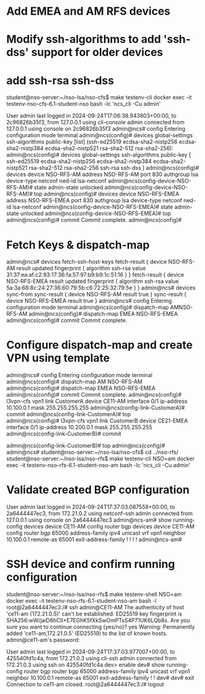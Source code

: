 # Add EMEA and AM RFS devices
# Modify ssh-algorithms to add 'ssh-dss' support for older devices
# add ssh-rsa ssh-dss
student@nso-server:~/nso-lsa/nso-cfs$ make testenv-cli
docker exec -it testenv-nso-cfs-6.1-student-nso bash -lc 'ncs_cli -Cu admin'

User admin last logged in 2024-09-24T17:06:38.943803+00:00, to 2c96826b35f3, from 127.0.0.1 using cli-console
admin connected from 127.0.0.1 using console on 2c96826b35f3
admin@ncs# config
Entering configuration mode terminal
admin@ncs(config)# devices global-settings ssh-algorithms public-key 
[list] (ssh-ed25519 ecdsa-sha2-nistp256 ecdsa-sha2-nistp384 ecdsa-sha2-nistp521 rsa-sha2-512 rsa-sha2-256): 
admin@ncs(config)# devices global-settings ssh-algorithms public-key [ ssh-ed25519 ecdsa-sha2-nistp256 ecdsa-sha2-nistp384 ecdsa-sha2-nistp521 rsa-sha2-512 rsa-sha2-256 ssh-rsa ssh-dss ]
admin@ncs(config)# devices device NSO-RFS-AM address NSO-RFS-AM port 830 authgroup lsa device-type netconf ned-id lsa-netconf 
admin@ncs(config-device-NSO-RFS-AM)# state admin-state unlocked 
admin@ncs(config-device-NSO-RFS-AM)# top
admin@ncs(config)# devices device NSO-RFS-EMEA address NSO-RFS-EMEA port 830 authgroup lsa device-type netconf ned-id lsa-netconf 
admin@ncs(config-device-NSO-RFS-EMEA)# state admin-state unlocked
admin@ncs(config-device-NSO-RFS-EMEA)# top
admin@ncs(config)# commit
Commit complete.
admin@ncs(config)# 

# Fetch Keys & dispatch-map
admin@ncs# devices fetch-ssh-host-keys
fetch-result {
    device NSO-RFS-AM
    result updated
    fingerprint {
        algorithm ssh-rsa
        value 31:37:ea:af:c2:93:17:36:fa:57:97:b9:b9:1c:51:16
    }
}
fetch-result {
    device NSO-RFS-EMEA
    result updated
    fingerprint {
        algorithm ssh-rsa
        value 5a:3a:68:8c:24:27:36:60:79:5b:c6:72:25:32:79:5e
    }
}
admin@ncs# devices sync-from
sync-result {
    device NSO-RFS-AM
    result true
}
sync-result {
    device NSO-RFS-EMEA
    result true
}
admin@ncs# config
Entering configuration mode terminal
admin@ncs(config)# dispatch-map AMNSO-RFS-AM
admin@ncs(config)# dispatch-map EMEA NSO-RFS-EMEA
admin@ncs(config)# commit
Commit complete.

# Configure dispatch-map and create VPN using template
admin@ncs# config
Entering configuration mode terminal
admin@ncs(config)# dispatch-map AM NSO-RFS-AM    
admin@ncs(config)# dispatch-map EMEA NSO-RFS-EMEA
admin@ncs(config)# commit
Commit complete.
admin@ncs(config)# l3vpn-cfs vpn1 link CustomerA device CE11-AM interface 0/1 ip-address 10.100.0.1 mask 255.255.255.255
admin@ncs(config-link-CustomerA)# commit
admin@ncs(config-link-CustomerA)# top                                                 
admin@ncs(config)# l3vpn-cfs vpn1 link CustomerB device CE21-EMEA interface 0/1 ip-address 10.200.0.1 mask 255.255.255.255
admin@ncs(config-link-CustomerB)# commit

admin@ncs(config-link-CustomerB)# top
admin@ncs(config)# 
admin@ncs# 
student@nso-server:~/nso-lsa/nso-cfs$ cd ../nso-rfs/
student@nso-server:~/nso-lsa/nso-rfs$ make testenv-cli NSO=am
docker exec -it testenv-nso-rfs-6.1-student-nso-am bash -lc 'ncs_cli -Cu admin'

# Validate created BGP configuration 
User admin last logged in 2024-09-24T17:37:03.087558+00:00, to 2a6444447ec3, from 172.21.0.2 using netconf-ssh
admin connected from 127.0.0.1 using console on 2a6444447ec3
admin@ncs-am# show running-config devices device CE11-AM config router bgp
devices device CE11-AM
 config
  router bgp 65000
   address-family ipv4 unicast vrf vpn1
    neighbor 10.100.0.1 remote-as 65001
    exit-address-family
   !
  !
 !
!
admin@ncs-am#

# SSH device and confirm running configuration
student@nso-server:~/nso-lsa/nso-rfs$ make testenv-shell NSO=am
docker exec -it testenv-nso-rfs-6.1-student-nso-am bash -l
root@2a6444447ec3:/# ssh admin@CE11-AM
The authenticity of host 'ce11-am (172.21.0.5)' can't be established.
ED25519 key fingerprint is SHA256:wW/jaiD6hClI+E7EGhK5fXkSwOmPTsS4P71UK6LQb8s.
Are you sure you want to continue connecting (yes/no)? yes
Warning: Permanently added 'ce11-am,172.21.0.5' (ED25519) to the list of known hosts.
admin@ce11-am's password: 

User admin last logged in 2024-09-24T17:37:03.977007+00:00, to 425540fd1c4a, from 172.21.0.3 using cli-ssh
admin connected from 172.21.0.3 using ssh on 425540fd1c4a
dev> enable
dev# show running-config router bgp
router bgp 65000
 address-family ipv4 unicast vrf vpn1
  neighbor 10.100.0.1 remote-as 65001
  exit-address-family
 !
!
dev# 
dev# exit
Connection to ce11-am closed.
root@2a6444447ec3:/# logout
